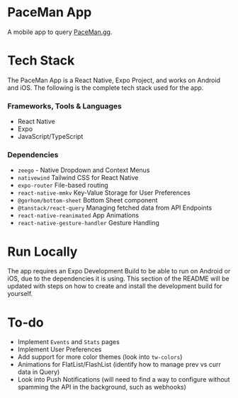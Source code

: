 # PaceMan App

A mobile app to query [PaceMan.gg](https://paceman.gg/).

# Tech Stack

The PaceMan App is a React Native, Expo Project, and works on Android and iOS. The following is the complete tech stack used for the app.

### Frameworks, Tools & Languages

- React Native
- Expo
- JavaScript/TypeScript

### Dependencies

- `zeego` - Native Dropdown and Context Menus
- `nativewind` Tailwind CSS for React Native
- `expo-router` File-based routing
- `react-native-mmkv` Key-Value Storage for User Preferences
- `@gorhom/bottom-sheet` Bottom Sheet component
- `@tanstack/react-query` Managing fetched data from API Endpoints
- `react-native-reanimated` App Animations
- `react-native-gesture-handler` Gesture Handling

# Run Locally

The app requires an Expo Development Build to be able to run on Android or iOS, due to the dependencies it is using. This section of the README will be updated with steps on how to create and install the development build for yourself.

<!-- ### Pre-requisites

- Node.js
- Expo CLI
- Android/iOS Emulator (A Physical Device works as well)

Considering the dependencies being used in this Expo project, you should be able to run the app using Expo Go.

### Installation

1. Clone this Repository, then change directory to the React-Native-Magic-8-Ball directory.

```
git clone https://github.com/ChitrakshTarun/PaceManApp.git
```

```
cd PaceManApp
```

2. Install Dependencies

```
npm install
```

3.

```
npx expo start
```

Either scan the QR code using Expo Go on your device, or use an Android/IOS emulator with Expo Go. -->

# To-do

- Implement `Events` and `Stats` pages
- Implement User Preferences
- Add support for more color themes (look into `tw-colors`)
- Animations for FlatList/FlashList (identify how to manage prev vs curr data in Query)
- Look into Push Notifications (will need to find a way to configure without spamming the API in the background, such as webhooks)
